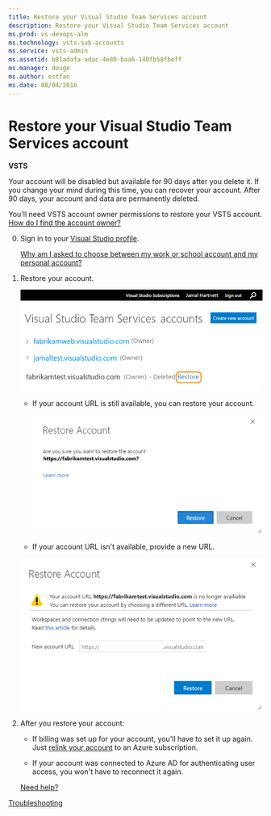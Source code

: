 ```yaml
---
title: Restore your Visual Studio Team Services account
description: Restore your Visual Studio Team Services account
ms.prod: vs-devops-alm
ms.technology: vsts-sub-accounts
ms.service: vsts-admin
ms.assetid: b81adafa-adac-4e80-baa6-140fb58fbeff
ms.manager: douge
ms.author: estfan
ms.date: 08/04/2016
---
```


# Restore your Visual Studio Team Services account

**VSTS**


Your account will be disabled but available for 90 days after you delete it. 
If you change your mind during this time, you can recover your account. 
After 90 days, your account and data are permanently deleted.

You'll need VSTS account owner 
permissions to restore your VSTS account. 
[How do I find the account owner?](#find-owner)

0.	Sign in to your [Visual Studio profile](https://app.vsaex.visualstudio.com/profile/view).

	[Why am I asked to choose between my work or school account and my personal account?](#ChooseOrgAcctMSAcct)

0.  Restore your account.

	![Next to your deleted account, click Restore](_img/delete-account/restore-account.png)

	*	If your account URL is still available, you can restore your account.

		![Confirm restoring your account](_img/delete-account/restore-confirm.png)

	*	If your account URL isn't available, provide a new URL.

       ![Rename your deleted account](_img/delete-account/rename-deleted-account.png)

0.  After you restore your account:

	*	If billing was set up for your account, you'll have to set it up again. Just 
[relink your account](../billing/set-up-billing-for-your-account-vs.md) to an Azure subscription.

	*   If your account was connected to Azure AD for authenticating user access, you won't have to reconnect it again.

	[Need help?](#get-support)



[Troubleshooting](faq-delete-restore-vsts-account.md)

